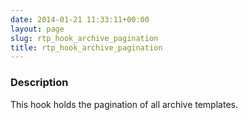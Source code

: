 ```yaml
---
date: 2014-01-21 11:33:11+00:00
layout: page
slug: rtp_hook_archive_pagination
title: rtp_hook_archive_pagination
---
```


### Description


This hook holds the pagination of all archive templates.
